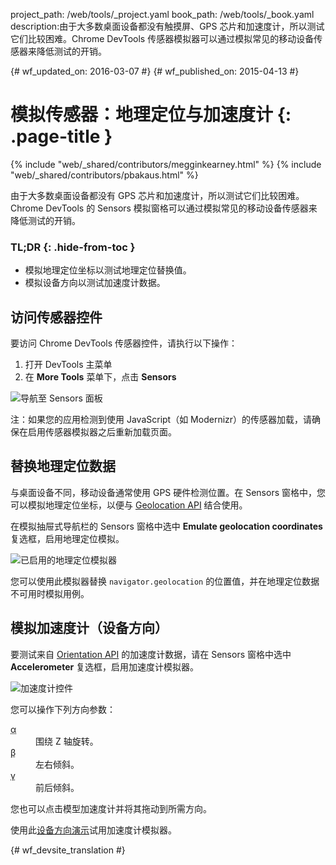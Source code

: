 project_path: /web/tools/_project.yaml
book_path: /web/tools/_book.yaml
description:由于大多数桌面设备都没有触摸屏、GPS 芯片和加速度计，所以测试它们比较困难。Chrome DevTools 传感器模拟器可以通过模拟常见的移动设备传感器来降低测试的开销。

{# wf_updated_on: 2016-03-07 #}
{# wf_published_on: 2015-04-13 #}

# 模拟传感器：地理定位与加速度计 {: .page-title }

{% include "web/_shared/contributors/megginkearney.html" %}
{% include "web/_shared/contributors/pbakaus.html" %}

由于大多数桌面设备都没有 GPS 芯片和加速度计，所以测试它们比较困难。Chrome DevTools 的 Sensors 模拟窗格可以通过模拟常见的移动设备传感器来降低测试的开销。


### TL;DR {: .hide-from-toc }
- 模拟地理定位坐标以测试地理定位替换值。
- 模拟设备方向以测试加速度计数据。


## 访问传感器控件

<div class="wf-devtools-flex">
  <div>
    <p>要访问 Chrome DevTools 传感器控件，请执行以下操作：</p>
    <ol>
      <li>打开 DevTools 主菜单</li>
      <li>在 <strong>More Tools</strong> 菜单下，点击 <strong>Sensors</strong></li>
    </ol>
  </div>
  <div class="wf-devtools-flex-half">
    <img src="imgs/navigate-to-sensors.png" alt="导航至 Sensors 面板">
  </div>
</div>

注：如果您的应用检测到使用 JavaScript（如 Modernizr）的传感器加载，请确保在启用传感器模拟器之后重新加载页面。

## 替换地理定位数据

与桌面设备不同，移动设备通常使用 GPS 硬件检测位置。在 Sensors 窗格中，您可以模拟地理定位坐标，以便与 <a href='http://www.w3.org/TR/geolocation-API/'>Geolocation API</a> 结合使用。

<div class="wf-devtools-flex">
  <div>
    <p>在模拟抽屉式导航栏的 Sensors 窗格中选中 <strong>Emulate geolocation coordinates</strong> 复选框，启用地理定位模拟。</p>
  </div>
  <div class="wf-devtools-flex-half">
    <img src="imgs/emulation-drawer-geolocation.png" alt="已启用的地理定位模拟器">
  </div>
</div>

您可以使用此模拟器替换 `navigator.geolocation` 的位置值，并在地理定位数据不可用时模拟用例。

## 模拟加速度计（设备方向）

<div class="wf-devtools-flex">
  <div>
    <p>要测试来自 <a href='http://www.w3.org/TR/screen-orientation/'>Orientation API</a> 的加速度计数据，请在 Sensors 窗格中选中 <strong>Accelerometer</strong> 复选框，启用加速度计模拟器。</p>
  </div>
  <div class="wf-devtools-flex-half">
    <img src="imgs/emulation-drawer-accelerometer.png" alt="加速度计控件">
  </div>
</div>

您可以操作下列方向参数：

<dl>
<dt><abbr title="alpha">α</abbr></dt>
<dd>围绕 Z 轴旋转。</dd>
<dt><abbr title="beta">β</abbr></dt>
<dd>左右倾斜。</dd>
<dt><abbr title="gamma">γ</abbr></dt>
<dd>前后倾斜。</dd>
</dl>

您也可以点击模型加速度计并将其拖动到所需方向。

使用此[设备方向演示](http://googlesamples.github.io/web-fundamentals/fundamentals/native-hardware/device-orientation/dev-orientation.html)试用加速度计模拟器。




{# wf_devsite_translation #}

